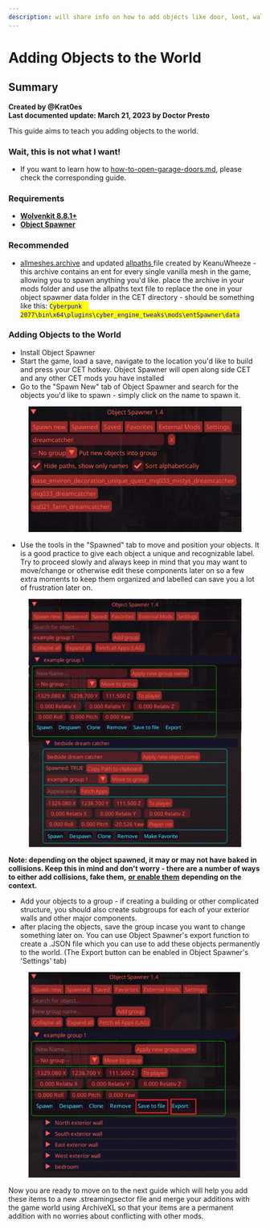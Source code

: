 ```yaml
---
description: will share info on how to add objects like door, loot, walls etc
---
```


# Adding Objects to the World

## Summary

**Created by @Krat0es**\
**Last documented update: March 21, 2023 by Doctor Presto**

This guide aims to teach you adding objects to the world.

### Wait, this is not what I want!

* If you want to learn how to [how-to-open-garage-doors.md](../quest/how-to-open-garage-doors.md "mention"), please check the corresponding guide.

### Requirements

* [**Wolvenkit 8.8.1+** ](https://github.com/WolvenKit/WolvenKit)
* [**Object Spawner**](https://www.nexusmods.com/cyberpunk2077/mods/2833)

### Recommended

* [allmeshes.archive](https://mega.nz/file/eRREwQbY#L7AWM1eYijyvE7GLo6IK4MQE2ohJci9r9xcq5gk8BXQ) and updated [allpaths ](https://mega.nz/file/WEQxySrS#0QM1rbl1QaUuRdU3RcNEVvYk-rfk\_mVVDyg75y8XG40)file created by KeanuWheeze - this archive contains an ent for every single vanilla mesh in the game, allowing you to spawn anything you'd like. place the archive in your mods folder and use the allpaths text file to replace the one in your object spawner data folder in the CET directory - should be something like this: <mark style="color:blue;">`Cyberpunk  2077\bin\x64\plugins\cyber_engine_tweaks\mods\entSpawner\data`</mark>

### Adding Objects to the World

* Install Object Spawner
* Start the game, load a save, navigate to the location you'd like to build and press your CET hotkey. Object Spawner will open along side CET and any other CET mods you have installed
* Go to the "Spawn New" tab of Object Spawner and search for the objects you'd like to spawn - simply click on the name to spawn it.

<figure><img src="../../.gitbook/assets/object spawner.png" alt=""><figcaption></figcaption></figure>

* Use the tools in the "Spawned" tab to move and position your objects. It is a good practice to give each object a unique and recognizable label. Try to proceed slowly and always keep in mind that you may want to move/change or otherwise edit these components later on so a few extra moments to keep them organized and labelled can save you a lot of frustration later on.&#x20;

<figure><img src="../../.gitbook/assets/object spawner spawned tab.png" alt=""><figcaption></figcaption></figure>

**Note: depending on the object spawned, it may or may not have baked in collisions. Keep this in mind and don't worry - there are a number of ways to either add collisions, fake them,** [**or enable them**](enable-embedded-collisions.md) **depending on the context.**

* Add your objects to a group - if creating a building or other complicated structure, you should also create subgroups for each of your exterior walls and other major components.&#x20;
* after placing the objects, save the group incase you want to change something later on. You can use Object Spawner's export function to create a .JSON file which you can use to add these objects permanently to the world. (The Export button can be enabled in Object Spawner's 'Settings' tab)

<figure><img src="../../.gitbook/assets/save then export entspawner.png" alt=""><figcaption></figcaption></figure>

Now you are ready to move on to the next guide which will help you add these items to a new .streamingsector file and merge your additions with the game world using ArchiveXL so that your items are a permanent addition with no worries about conflicting with other mods.
